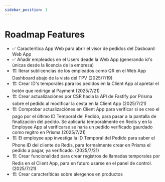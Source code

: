 ```yaml
---
sidebar_position: 1
---
```


# Roadmap Features

- ✅ Caracteritica App Web para abrir el visor de pedidos del Dasboard Web App
- ✅ Añadir empleados en el Users deade la Web App (generando id's únicas desde la licencia de la empresa)
- 🏗️ Iterar sublicencias de los empleados como QR en el Web App Dashboard abajo de la vista del TPV (2025/7/19)
- 🏗️ Crear ID's temporales para los pedidos en la Client App al apretar el botón que redirige al Payment (2025/7/21)
- 🏗️ Crear actualizaciónes por CSR hacia la API de Fastify por Prisma sobre el pedido al modificar la cesta en la Client App (2025/7/21)
- 🏗️ Comprobar actualizaciónes en Client App para verificar si se creo el pago por el último ID Temporal del Pedido, para pasar a la pantalla de finalización del pedido. Se aplicaría temporalmente en Redis y en la Employee App al verificarse se haría un pedido verificado gaurdado como regitro en Prisma (2025/7/21)
- 🏗️ El employee app investiga la ID Temporal del Pedido para saber el Phone ID del cliente de Redis, para formalmente crear en Prisma el pedido a pagar, ya verificado. (2025/7/21)
- 🏗️ Crear funcionalidad para crear registros de llamadas temporales por Redis en el Client App, para en futuro usarse en el panel de control. (2025/7/21)
- 🏗️ Crear caracteríticas sobre alergenos en productos